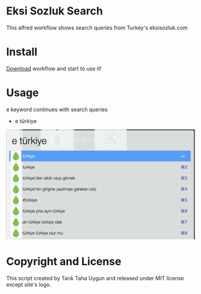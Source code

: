 # Eksi Sozluk Search
This alfred workflow shows search queries from Turkey's eksisozluk.com 

# Install
[Download](https://github.com/ttuygun/alfred-eksi-sozluk-workflow/blob/master/Ekşi%20Sözlük.alfredworkflow) workflow and start to use it!

# Usage
e keyword continues with search queries

* e türkiye

![screenshot eksisozluk workflow](https://raw.githubusercontent.com/ttuygun/alfred-eksi-sozluk-workflow/master/screenshot.png)

# Copyright and License
This script created by Tarık Taha Uygun and released under MIT license except site's logo.
